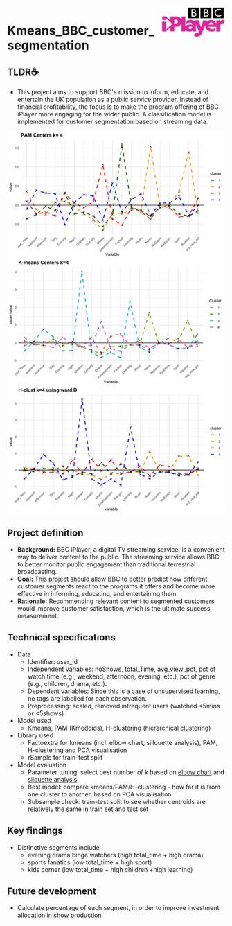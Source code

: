 <img src="picture/BBC.jpg" align="right" width = 150/>

# Kmeans_BBC_customer_segmentation

## **TLDR**:coffee:	 
- This project aims to support BBC's mission to inform, educate, and entertain the UK population as a public service provider. Instead of financial profitability, the focus is to make the program offering of BBC iPlayer more engaging for the wider public. A classification model is implemented for customer segmentation based on streaming data. 

<img src="picture/kmeans.png">

## Project definition
- **Background:**  BBC iPlayer, a digital TV streaming service, is a convenient way to deliver content to the public. The streaming service allows BBC to better monitor public engagement than traditional terrestrial broadcasting. 
- **Goal:**  This project should allow BBC to better predict how different customer segments react to the programs it offers and become more effective in informing, educating, and entertaining them.
- **Rationale:**  Recommending relevant content to segmented customers would improve customer satisfaction, which is the ultimate success measurement.  

## Technical specifications
- Data
  - Identifier: user_id
  - Independent variables: noShows, total_Time, avg_view_pct, pct of watch time (e.g., weekend, afternoon, evening, etc.), pct of genre (e.g., children, drama, etc.).
  - Dependent variables: Since this is a case of unsupervised learning, no tags are labelled for each observation.
  - Preprocessing: scaled, removed infrequent users (watched <5mins or <5shows)
- Model used 
  - Kmeans, PAM (Kmedoids), H-clustering (hierarchical clustering)
- Library used 
  - Factoextra for kmeans (incl. elbow chart, sillouette analysis), PAM, H-clustering and PCA visualisation
  - rSample for train-test split
- Model evaluation
  - Parameter tuning: select best number of k based on [elbow chart](https://www.analyticsvidhya.com/blog/2021/01/in-depth-intuition-of-k-means-clustering-algorithm-in-machine-learning/#:~:text=Elbow%20Method,-In%20the%20Elbow&text=WCSS%20is%20the%20sum%20of,is%20largest%20when%20K%20%3D%201.) and [silouette analysis](https://scikit-learn.org/stable/auto_examples/cluster/plot_kmeans_silhouette_analysis.html) 
  - Best model: compare kmeans/PAM/H-clustering - how far it is from one cluster to another, based on PCA visualisation 
  - Subsample check: train-test split to see whether centroids are relatively the same in train set and test set

## Key findings
- Distinctive segments include 
  - evening drama binge watchers (high total_time + high drama)
  - sports fanatics (low total_time + high sport)
  - kids corner (low total_time + high children +high learning)

## Future development
- Calculate percentage of each segment, in order to improve investment allocation in show production
